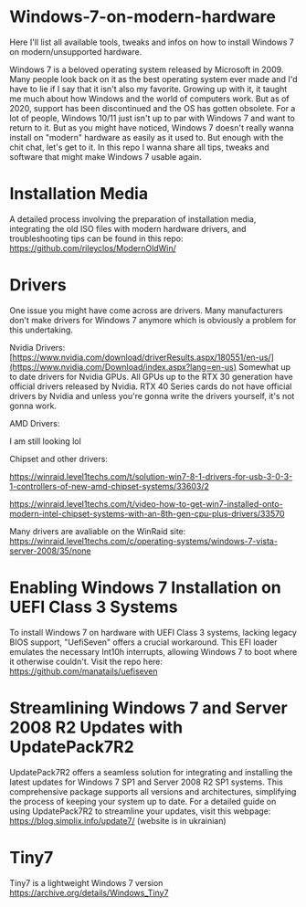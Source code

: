 # Windows-7-on-modern-hardware
Here I'll list all available tools, tweaks and infos on how to install Windows 7 on modern/unsupported hardware.

Windows 7 is a beloved operating system released by Microsoft in 2009. Many people look back on it as the best operating system ever made and I'd have to lie if I say that it isn't also my favorite.
Growing up with it, it taught me much about how Windows and the world of computers work. But as of 2020, support has been discontinued and the OS has gotten obsolete.
For a lot of people, Windows 10/11 just isn't up to par with Windows 7 and want to return to it. But as you might have noticed, Windows 7 doesn't really wanna install on "modern" hardware as easily as it used to.
But enough with the chit chat, let's get to it.
In this repo I wanna share all tips, tweaks and software that might make Windows 7 usable again. 

# Installation Media
A detailed process involving the preparation of installation media, integrating the old ISO files with modern hardware drivers, and troubleshooting tips can be found in this repo:
https://github.com/rileyclos/ModernOldWin/




# Drivers
One issue you might have come across are drivers. Many manufacturers don't make drivers for Windows 7 anymore which is obviously a problem for this undertaking.

Nvidia Drivers:
[https://www.nvidia.com/download/driverResults.aspx/180551/en-us/](https://www.nvidia.com/Download/index.aspx?lang=en-us)
Somewhat up to date drivers for Nvidia GPUs.
All GPUs up to the RTX 30 generation have official drivers released by Nvidia.
RTX 40 Series cards do not have official drivers by Nvidia and unless you're gonna write the drivers yourself, it's not gonna work.

AMD Drivers:

I am still looking lol


Chipset and other drivers:

https://winraid.level1techs.com/t/solution-win7-8-1-drivers-for-usb-3-0-3-1-controllers-of-new-amd-chipset-systems/33603/2

https://winraid.level1techs.com/t/video-how-to-get-win7-installed-onto-modern-intel-chipset-systems-with-an-8th-gen-cpu-plus-drivers/33570

Many drivers are avaliable on the WinRaid site:
https://winraid.level1techs.com/c/operating-systems/windows-7-vista-server-2008/35/none


# Enabling Windows 7 Installation on UEFI Class 3 Systems

To install Windows 7 on hardware with UEFI Class 3 systems, lacking legacy BIOS support, "UefiSeven" offers a crucial workaround. This EFI loader emulates the necessary Int10h interrupts, allowing Windows 7 to boot where it otherwise couldn't.
Visit the repo here: https://github.com/manatails/uefiseven


# Streamlining Windows 7 and Server 2008 R2 Updates with UpdatePack7R2

UpdatePack7R2 offers a seamless solution for integrating and installing the latest updates for Windows 7 SP1 and Server 2008 R2 SP1 systems. This comprehensive package supports all versions and architectures, simplifying the process of keeping your system up to date. For a detailed guide on using UpdatePack7R2 to streamline your updates, visit this webpage:
https://blog.simplix.info/update7/
(website is in ukrainian)


# Tiny7
Tiny7 is a lightweight Windows 7 version
https://archive.org/details/Windows_Tiny7









